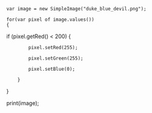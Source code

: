 	

	var image = new SimpleImage("duke_blue_devil.png");

	for(var pixel of image.values())
	{	
if (pixel.getRed() < 200) 
		{
        
			pixel.setRed(255);

			pixel.setGreen(255);
        
			pixel.setBlue(0);

		}
	
}
	
print(image);